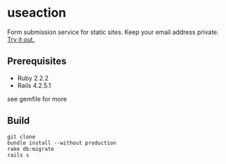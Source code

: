 # useaction

Form submission service for static sites. Keep your email address private. [Try it out.](http://young-retreat-61807.herokuapp.com)

## Prerequisites
* Ruby 2.2.2
* Rails 4.2.5.1

see gemfile for more

## Build
```
git clone
bundle install --without production
rake db:migrate
rails s
```